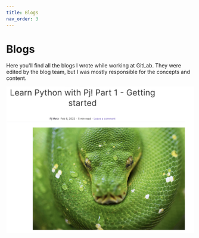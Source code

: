 ```yaml
---
title: Blogs
nav_order: 3
---
```


# Blogs

Here you'll find all the blogs I wrote while working at GitLab. They were edited by the blog team, but I was mostly responsible for the concepts and content. 

![image](/assets/images/Pj_Python)